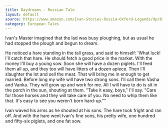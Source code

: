 ```yaml
---
title: Daydreams - Russian Tale
layout: default
source: https://www.amazon.com/Ivan-Stories-Russia-Oxford-Legends/dp/0192741357
category: European Tales
---
```

<p>Ivan's Master imagined that the lad was busy ploughing, but as usual he had stopped the plough and begun to dream.</p>
<p>He noticed a hare standing in the tall grass, and said to himself: 'What luck! I'll catch that hare. He should fetch a good price in the market. With the money I'll buy a young sow. Soon she will have a dozen piglets. I'll feed them all up, and they too will have litters of a dozen apiece. Then I'll slaughter the lot and sell the meat. That will bring me in enough to get married. Before long my wife will have two strong sons. I'll call them Vasha and Vanka. They will grow up and work for me. All I will have to do is sit in the porch in the sun, shouting at them. "Take it easy, boys," I'll say. "Care for those horses and they will take care of you. No need to whip them like that. It's easy to see you weren't born hard-up.""</p>
<p>Ivan waved his arms as he shouted at his sons. The hare took fright and ran off. And with the hare went Ivan's fine sons, his pretty wife, one hundred and fifty-six piglets, and one fat sow.</p>
